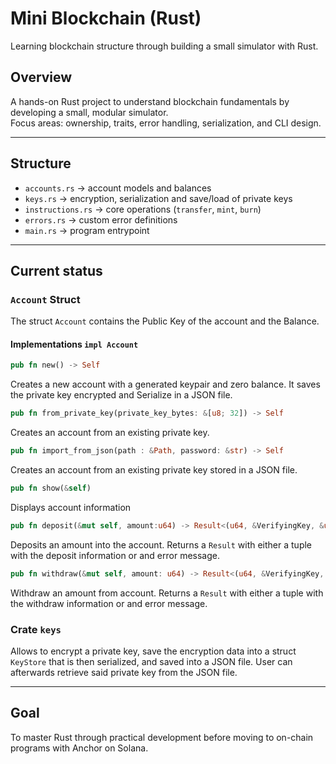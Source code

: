 # Mini Blockchain (Rust)

Learning blockchain structure through building a small simulator with Rust.

## Overview
A hands-on Rust project to understand blockchain fundamentals by developing a small, modular simulator.  
Focus areas: ownership, traits, error handling, serialization, and CLI design.

---

## Structure
- `accounts.rs` → account models and balances
- `keys.rs` → encryption, serialization and save/load of private keys
- `instructions.rs` → core operations (`transfer`, `mint`, `burn`)  
- `errors.rs` → custom error definitions  
- `main.rs` → program entrypoint

---

## Current status

### `Account` Struct

The struct `Account` contains the Public Key of the account and the Balance.

#### Implementations `impl Account`

```rust
pub fn new() -> Self
```
Creates a new account with a generated keypair and zero balance. It saves the private key encrypted and Serialize in a JSON file.

```rust
pub fn from_private_key(private_key_bytes: &[u8; 32]) -> Self
```
Creates an account from an existing private key.

```rust
pub fn import_from_json(path : &Path, password: &str) -> Self
```
Creates an account from an existing private key stored in a JSON file.

```rust
pub fn show(&self)
```
Displays account information

```rust
pub fn deposit(&mut self, amount:u64) -> Result<(u64, &VerifyingKey, &u64), &'static str>
```
Deposits an amount into the account. Returns a `Result` with either a tuple with the deposit information or and error message.

```rust
pub fn withdraw(&mut self, amount: u64) -> Result<(u64, &VerifyingKey, &u64), &'static str>
```
Withdraw an amount from account. Returns a `Result` with either a tuple with the withdraw information or and error message.

### Crate `keys`

Allows to encrypt a private key, save the encryption data into a struct `KeyStore` that is then serialized, and saved into a JSON file.
User can afterwards retrieve said private key from the JSON file.

---

## Goal
To master Rust through practical development before moving to on-chain programs with Anchor on Solana.
